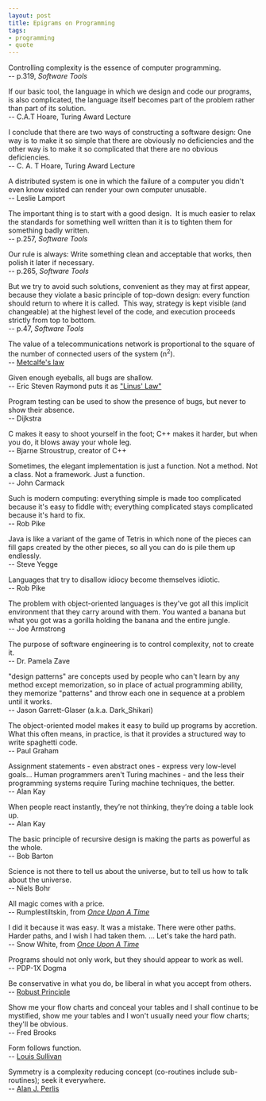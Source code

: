 ```yaml
---
layout: post
title: Epigrams on Programming
tags:
- programming
- quote
---
```


Controlling complexity is the essence of computer programming.  
-- p.319, _Software Tools_

If our basic tool, the language in which we design and code our programs,
is also complicated, the language itself becomes part of the problem
rather than part of its solution.  
-- C.A.T Hoare, Turing Award Lecture

I conclude that there are two ways of constructing a software design: One
way is to make it so simple that there are obviously no deficiencies
and the other way is to make it so complicated that there are no
obvious deficiencies.   
-- C. A. T Hoare, Turing Award Lecture

A distributed system is one in which the failure of a computer you didn't
even know existed can render your own computer unusable.  
-- Leslie Lamport

The important thing is to start with a good design. &nbsp;It is much easier
to relax the standards for something well written than it is to tighten
them for something badly written.  
-- p.257, _Software Tools_

Our rule is always: Write something clean and acceptable that works, then
polish it later if necessary.  
-- p.265, _Software Tools_

But we try to avoid such solutions, convenient as they may at first appear,
because they violate a basic principle of top-down design: every function
should return to where it is called. &nbsp;This way, strategy is kept
visible (and changeable) at the highest level of the code, and execution
proceeds strictly from top to bottom.  
-- p.47, _Software Tools_

The value of a telecommunications network is proportional to the square of
the number of connected users of the system (n<sup>2</sup>).  
-- [Metcalfe's law](http://en.wikipedia.org/wiki/Metcalfe's_law)

Given enough eyeballs, all bugs are shallow.  
-- Eric Steven Raymond puts it as ["Linus' Law"](http://en.wikipedia.org/wiki/Linus'_Law)

Program testing can be used to show the presence of bugs, but never to show
their absence.  
-- Dijkstra

C makes it easy to shoot yourself in the foot; C++ makes it harder, but
when you do, it blows away your whole leg.  
-- Bjarne Stroustrup, creator of C++

Sometimes, the elegant implementation is just a function. Not a method. Not
a class. Not a framework. Just a function.  
-- John Carmack

Such is modern computing: everything simple is made too complicated because
it's easy to fiddle with; everything complicated stays complicated because
it's hard to fix.  
-- Rob Pike

Java is like a variant of the game of Tetris in which none of the pieces
can fill gaps created by the other pieces, so all you can do is pile them
up endlessly.  
-- Steve Yegge

Languages that try to disallow idiocy become themselves idiotic.  
-- Rob Pike

The problem with object-oriented languages is they've got all this implicit
environment that they carry around with them. You wanted a banana but what
you got was a gorilla holding the banana and the entire jungle.  
-- Joe Armstrong

The purpose of software engineering is to control complexity, not to create
it.  
-- Dr. Pamela Zave

"design patterns" are concepts used by people who can't learn by any method
except memorization, so in place of actual programming ability, they
memorize "patterns" and throw each one in sequence at a problem until it
works.  
-- Jason Garrett-Glaser (a.k.a. Dark_Shikari)

The object-oriented model makes it easy to build up programs by
accretion. What this often means, in practice, is that it provides a
structured way to write spaghetti code.  
-- Paul Graham

Assignment statements - even abstract ones - express very low-level
goals... Human programmers aren't Turing machines - and the less their
programming systems require Turing machine techniques, the better.  
-- Alan Kay

When people react instantly, they’re not thinking, they’re doing a table
look up.  
-- Alan Kay

The basic principle of recursive design is making the parts as powerful as
the whole.  
-- Bob Barton

Science is not there to tell us about the universe, but to tell us how to
talk about the universe.  
-- Niels Bohr

All magic comes with a price.  
-- Rumplestiltskin, from [_Once Upon A Time_](http://www.imdb.com/title/tt1843230/)

I did it because it was easy. It was a mistake. There were other
paths. Harder paths, and I wish I had taken them. ... Let's take the hard
path.  
-- Snow White, from [_Once Upon A Time_](http://www.imdb.com/title/tt1843230/)

Programs should not only work, but they should appear to work as well.  
-- PDP-1X Dogma

Be conservative in what you do, be liberal in what you accept from others.  
-- [Robust Principle](http://en.wikipedia.org/wiki/Robustness_Principle)

Show me your flow charts and conceal your tables and I shall continue to be mystified, show me your
tables and I won't usually need your flow charts; they'll be obvious.  
-- Fred Brooks

Form follows function.  
-- [Louis Sullivan](http://en.wikipedia.org/wiki/Form_follows_function)

Symmetry is a complexity reducing concept (co-routines include sub-routines); seek it everywhere.  
-- [Alan J. Perlis](http://pu.inf.uni-tuebingen.de/users/klaeren/epigrams.html)
